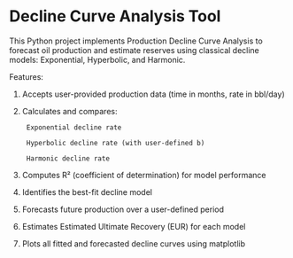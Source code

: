 # Decline Curve Analysis Tool
This Python project implements Production Decline Curve Analysis to forecast oil production and estimate reserves using classical decline models: Exponential, Hyperbolic, and Harmonic.

 Features:

1. Accepts user-provided production data (time in months, rate in bbl/day)

2. Calculates and compares:

        Exponential decline rate

        Hyperbolic decline rate (with user-defined b)

        Harmonic decline rate

3. Computes R² (coefficient of determination) for model performance

4. Identifies the best-fit decline model

5. Forecasts future production over a user-defined period

6. Estimates Estimated Ultimate Recovery (EUR) for each model

7. Plots all fitted and forecasted decline curves using matplotlib

